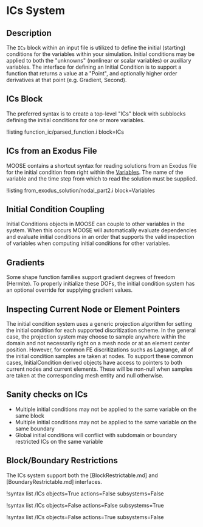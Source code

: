 # ICs System

## Description

The `ICs` block within an input file is utilized to define the initial (starting) conditions for
the variables within your simulation. Initial conditions may be applied to both the "unknowns"
(nonlinear or scalar variables) or auxiliary variables. The interface for defining an Initial
Condition is to support a function that returns a value at a "Point", and optionally higher order
derivatives at that point (e.g. Gradient, Second).

## ICs Block

The preferred syntax is to create a top-level "ICs" block with subblocks defining the initial
conditions for one or more variables.

!listing function_ic/parsed_function.i block=ICs

## ICs from an Exodus File

MOOSE contains a shortcut syntax for reading solutions from an Exodus file for the initial
condition from right within the [Variables](Variables/index.html). The name of the variable
and the time step from which to read the solution must be supplied.

!listing from_exodus_solution/nodal_part2.i block=Variables

## Initial Condition Coupling

Initial Conditions objects in MOOSE can couple to other variables in the system. When this occurs
MOOSE will automatically evaluate dependencies and evaluate initial conditions in an order that
supports the valid inspection of variables when computing initial conditions for other variables.

## Gradients

Some shape function families support gradient degrees of freedom (Hermite). To properly initialize
these DOFs, the initial condition system has an optional override for supplying gradient values.

## Inspecting Current Node or Element Pointers

The initial condition system uses a generic projection algorithm for setting the initial condition
for each supported discritization scheme. In the general case, the projection system may choose
to sample anywhere within the domain and not necessarily right on a mesh node or at an element center
position. However, for common FE discritizations suchs as Lagrange, all of the initial condition
samples are taken at nodes. To support these common cases, InitialCondition derived objects have
access to pointers to both current nodes and current elements. These will be non-null when
samples are taken at the corresponding mesh entity and null otherwise.

## Sanity checks on ICs

- Multiple initial conditions may not be applied to the same variable on the same block
- Multiple initial conditions may not be applied to the same variable on the same boundary
- Global initial conditions will conflict with subdomain or boundary restricted ICs on the same variable

## Block/Boundary Restrictions

The ICs system support both the [BlockRestrictable.md] and [BoundaryRestrictable.md] interfaces.

!syntax list /ICs objects=True actions=False subsystems=False

!syntax list /ICs objects=False actions=False subsystems=True

!syntax list /ICs objects=False actions=True subsystems=False
